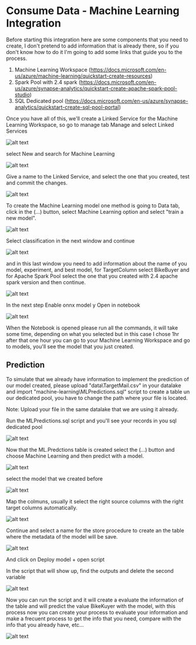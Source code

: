# Consume Data -  Machine Learning Integration


Before starting this integration here are some components that you need to create, I don't pretend to add information that is already there, so if you don't know how to do it I'm going to add some links that guide you to the process.

1. Machine Learning Workspace (https://docs.microsoft.com/en-us/azure/machine-learning/quickstart-create-resources)
2. Spark Pool with 2.4 spark (https://docs.microsoft.com/en-us/azure/synapse-analytics/quickstart-create-apache-spark-pool-studio)
3. SQL Dedicated pool (https://docs.microsoft.com/en-us/azure/synapse-analytics/quickstart-create-sql-pool-portal)


Once you have all of this, we'll create a Linked Service for the Machine Learning Workspace, so go to manage tab Manage and select Linked Services

![alt text](../images/createLS.jpg)

select New and search for Machine Learning

![alt text](../images/AML-New.jpg)

Give a name to the Linked Service, and select the one that you created, test and commit the changes.

![alt text](../images/AMlData.jpg)

To create the Machine Learning model one method is going to Data tab, click in the (...) button, select Machine Learning option and select "train a new model".

![alt text](../images/trainnewmodel.jpg)

Select classification in the next window and continue

![alt text](../images/classification.jpg)

and in this last window you need to add information about the name of you model, experiment, and best model, for TargetColumn select BikeBuyer and for Apache Spark Pool select the one that you created with 2.4 apache spark version and then continue.

![alt text](../images/TrainModel2.jpg)

In the next step Enable onnx model y Open in notebook

![alt text](../images/TrainModel3.jpg)

When the Notebook is opened please run all the commands, it will take some time, depending on what you selected but in this case I chose 1hr after that one hour you can go to your Machine Learning Workspace and go to models, you'll see the model that you just created.


## Prediction 

To simulate that we already have information to implement the prediction of our model created, please upload "data\TargetMail.csv" in your datalake and import "machine-learning\MLPredictions.sql" script to create a table un our dedicated pool, you have to change the path where your file is located.

Note: Upload your file in the same datalake that we are using it already.

Run the MLPredictions.sql script and you'll see your records in you sql dedicated pool

![alt text](../images/mlpredictions.jpg)

Now that the ML.Predctions table is created select the (...) button and choose Machine Learning and then predict with a model.

![alt text](../images/predictmodel.jpg)

select the model that we created before

![alt text](../images/selectmodel.jpg)

Map the colmuns, usually it select the right source columns with the right target columns automatically.

![alt text](../images/mappingmodel.jpg)

Continue and select a name for the store procedure to create an the table where the metadata of the model will be save.

![alt text](../images/storepredictions.jpg)

And click on Deploy model + open script

In the script that will show up, find the outputs and delete the second variable

![alt text](../images/fixquery.jpg)

Now you can run the script and it will create a evaluate the information of the table and will predict the value BikeKuyer with the model, with this process now you can create your process to evaluate your information and make a frecuent process to get the info that you need, compare with the info that you already have, etc...

![alt text](../images/predictinbuyers.jpg)